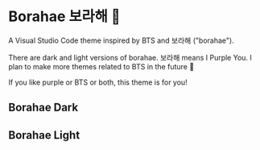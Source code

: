 # Borahae 보라해 💜

A Visual Studio Code theme inspired by BTS and 보라해 ("borahae").

There are dark and light versions of borahae. 보라해 means I Purple You. I plan to make more themes related to BTS in the future 💜

If you like purple or BTS or both, this theme is for you!

## Borahae Dark

## Borahae Light